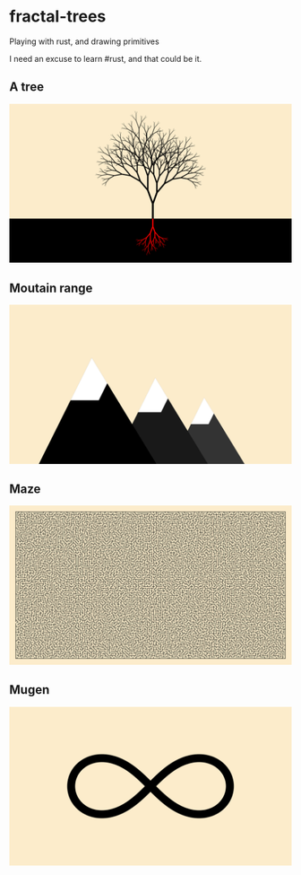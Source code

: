 # fractal-trees
Playing with rust, and drawing primitives

I need an excuse to learn #rust, and that could be it.

## A tree
![A tree](images/tree.png)

## Moutain range
![Mountain](images/mountain.png)

## Maze
![Maze](images/maze.png)

## Mugen
![Mugen](images/mugen.png)
